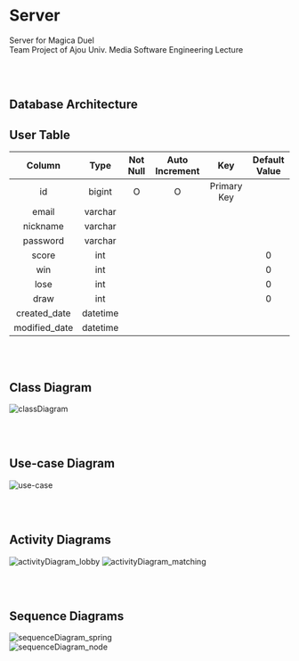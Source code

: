 # Server

Server for Magica Duel  
Team Project of Ajou Univ. Media Software Engineering Lecture

<br></br>

## Database Architecture

## User Table

|    Column     |   Type   | Not Null | Auto Increment |     Key     | Default Value |
| :-----------: | :------: | :------: | :------------: | :---------: | :-----------: |
|      id       |  bigint  |    O     |       O        | Primary Key |               |
|     email     | varchar  |          |                |             |               |
|   nickname    | varchar  |          |                |             |               |
|   password    | varchar  |          |                |             |               |
|     score     |   int    |          |                |             |       0       |
|      win      |   int    |          |                |             |       0       |
|     lose      |   int    |          |                |             |       0       |
|     draw      |   int    |          |                |             |       0       |
| created_date  | datetime |          |                |             |               |
| modified_date | datetime |          |                |             |               |

<br></br>

## Class Diagram

![classDiagram](https://user-images.githubusercontent.com/35136024/167622551-d330c654-a289-40a1-8234-e1304a95c545.png)

<br></br>

## Use-case Diagram

![use-case](https://user-images.githubusercontent.com/35136024/167622869-872fb318-7870-45db-aedd-e0c9aa8532a1.png)

<br></br>

## Activity Diagrams

![activityDiagram_lobby](https://user-images.githubusercontent.com/35136024/167684052-656a6501-2926-4dfe-9b25-0208e10c52b1.png)
![activityDiagram_matching](https://user-images.githubusercontent.com/35136024/167684076-38f74981-9bf9-4ca1-b1d9-a1ae66026e79.png)

<br></br>

## Sequence Diagrams

![sequenceDiagram_spring](https://user-images.githubusercontent.com/35136024/167684399-8fe5941b-25a3-4584-a141-7342ed1b7241.png)  
![sequenceDiagram_node](https://user-images.githubusercontent.com/35136024/167684548-fc778cc6-6c52-41f7-8fd1-c6415a891f75.png)
